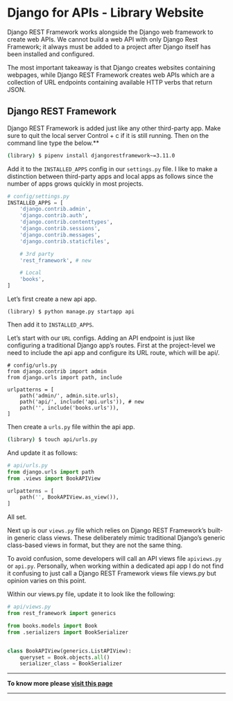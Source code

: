 # **Django for APIs - Library Website**

Django REST Framework works alongside the Django web framework to create web APIs. We cannot build a web API with only Django Rest Framework; it always must be added to a project after Django itself has been installed and configured.

The most important takeaway is that Django creates websites containing webpages, while Django REST Framework creates web APIs which are a collection of URL endpoints containing available HTTP verbs that return JSON.

## **Django REST Framework**

Django REST Framework is added just like any other third-party app. Make sure to quit the local server Control + c if it is still running. Then on the command line type the below.**
```bash
(library) $ pipenv install djangorestframework~=3.11.0
```

Add it to the `INSTALLED_APPS` config in our `settings.py` file. I like to make a distinction between third-party apps and local apps as follows since the number of apps grows quickly in most projects.
```py
# config/settings.py
INSTALLED_APPS = [
    'django.contrib.admin',
    'django.contrib.auth',
    'django.contrib.contenttypes',
    'django.contrib.sessions',
    'django.contrib.messages',
    'django.contrib.staticfiles',

    # 3rd party
    'rest_framework', # new

    # Local
    'books',
]
```

Let’s first create a new api app.

```
(library) $ python manage.py startapp api
```
Then add it to `INSTALLED_APPS`.

Let’s start with our `URL` configs. Adding an API endpoint is just like configuring a traditional Django app’s routes. First at the project-level we need to include the api app and configure its URL route, which will be api/.
```pay
# config/urls.py
from django.contrib import admin
from django.urls import path, include

urlpatterns = [
    path('admin/', admin.site.urls),
    path('api/', include('api.urls')), # new
    path('', include('books.urls')),
]
```

Then create a `urls.py` file within the api app.
```bash
(library) $ touch api/urls.py
```
And update it as follows:

```py
# api/urls.py
from django.urls import path
from .views import BookAPIView

urlpatterns = [
    path('', BookAPIView.as_view()),
]
```
All set.

Next up is our `views.py` file which relies on Django REST Framework’s built-in generic class views. These deliberately mimic traditional Django’s generic class-based views in format, but they are not the same thing.

To avoid confusion, some developers will call an API views file `apiviews.py` or `api.py`. Personally, when working within a dedicated api app I do not find it confusing to just call a Django REST Framework views file views.py but opinion varies on this point.

Within our views.py file, update it to look like the following:
```py
# api/views.py
from rest_framework import generics

from books.models import Book
from .serializers import BookSerializer


class BookAPIView(generics.ListAPIView):
    queryset = Book.objects.all()
    serializer_class = BookSerializer
```

***

**To know more please [visit this page](https://djangoforapis.com/library-website-and-api/)**

***